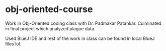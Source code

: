 # obj-oriented-course
Work in Obj-Oriented coding class with Dr. Padmakar Patankar.
Culminated in final project which analyzed plague data.

Used BlueJ IDE and rest of the work in class can be found in local BlueJ files lol.
